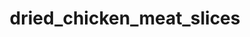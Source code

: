 ---
title: dried_chicken_meat_slices
title_small: М'ясні слайси курячі сиров'ялені «Чилі»
lang: "ua"

categorie: dried_meat_slices

title_text: "М'ясні слайси курячі сиров'ялені — якісний натуральний продукт з м'яса курки."

layout: products_in
popular: "yes"

description: "<p>М'ясні слайси курячі сиров'ялені — якісний натуральний продукт з м'яса курки. В наш час, особливо користується популярністю — це смачно, ситно і корисно. Продукт використовується як самостійна закуска, а також — до пива і міцних спиртних напоїв, можна поєднувати зі свіжими овочами в складних закусках і салатах.</p><p>Наш продукт виготовляється зі свіжих курячих грудок шляхом сирого висушування на спеціальному сертифікованому обладнанні, з використанням сучасних технологій, що дозволяє продукту зберегти всі корисні та поживні властивості. Нашими співробітниками спеціально для Вас розроблені унікальні композиції натуральних спецій, які надають продукту вишуканий смак і аромат.</p><p>Продукт має червоно-коричневий колір, має яскравий, насичений аромат і багатим гострим смаком перцю «Чилі», досить щільною консистенцією.</p><p>Склад: філе куряче 100%, сіль кухонна харчова, натуральні спеції (перець червоний (паприка) мелений, перець чорний мелений, часник сушений мелений, коріандр мелений, перець червоний «Чилі» мелений).</p>"
permalink: "/products/dried_meat_slices/dried_chicken_meat_slices"
---